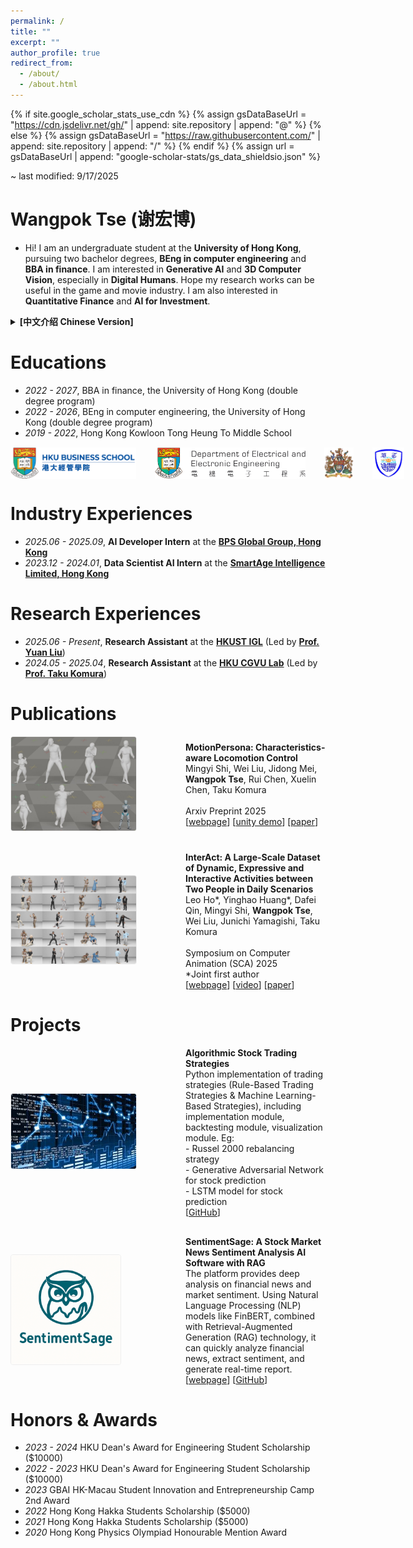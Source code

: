 ```yaml
---
permalink: /
title: ""
excerpt: ""
author_profile: true
redirect_from: 
  - /about/
  - /about.html
---
```


{% if site.google_scholar_stats_use_cdn %}
{% assign gsDataBaseUrl = "https://cdn.jsdelivr.net/gh/" | append: site.repository | append: "@" %}
{% else %}
{% assign gsDataBaseUrl = "https://raw.githubusercontent.com/" | append: site.repository | append: "/" %}
{% endif %}
{% assign url = gsDataBaseUrl | append: "google-scholar-stats/gs_data_shieldsio.json" %}

<span class='anchor' id='about-me'></span>

~ last modified: 9/17/2025

# Wangpok Tse (谢宏博)
- Hi! I am an undergraduate student at the **University of Hong Kong**, pursuing two bachelor degrees, **BEng in computer engineering** and **BBA in finance**. I am interested in **Generative AI** and **3D Computer Vision**, especially in **Digital Humans**. Hope my research works can be useful in the game and movie industry. I am also interested in **Quantitative Finance** and **AI for Investment**.

<details>
<summary><strong>[中文介绍 Chinese Version]</strong></summary>
<div style="margin-top: 15px; padding-left: 20px; border-left: 3px solid #eee;">
<p>你好！我是香港大学的本科生，正在攻读计算机工程工学学士和金融工商管理学士双学位。我对生成式人工智能和3D计算机视觉领域，特别是数字人技术有浓厚兴趣。希望我的研究工作能够对游戏和电影产业有所贡献。此外，我也对量化金融和人工智能在投资领域中的应用感兴趣。欢迎交流和关注我的小红书账号：JerryTsee</p>
</div>
</details>

# Educations
- *2022 - 2027*, BBA in finance, the University of Hong Kong (double degree program)
- *2022 - 2026*, BEng in computer engineering, the University of Hong Kong (double degree program)
- *2019 - 2022*, Hong Kong Kowloon Tong Heung To Middle School

<div style="display: flex; justify-content: flex-start; gap: 30px; margin-top: 15px; margin-bottom: 10px;">
  <img src="/images/bs.png" alt="HKU Logo" style="height: 50px; object-fit: contain;">
  <img src="/images/eee.png" alt="HKU Logo" style="height: 50px; object-fit: contain;">
  <img src="/images/hku.jpg" alt="HKU Logo" style="height: 50px; object-fit: contain;">
  <img src="/images/heungto.png" alt="Heung To Middle School Logo" style="height: 50px; object-fit: contain;">
</div>

# Industry Experiences
- *2025.06 - 2025.09*, **AI Developer Intern** at the [**BPS Global Group, Hong Kong**](https://bps-group.net/en/)
- *2023.12 - 2024.01*, **Data Scientist AI Intern** at the [**SmartAge Intelligence Limited, Hong Kong**](https://smart-age.net/eng/)

# Research Experiences
- *2025.06 - Present*, **Research Assistant** at the [**HKUST IGL**](https://github.com/IGL-HKUST) (Led by [**Prof. Yuan Liu**](https://liuyuan-pal.github.io/))
- *2024.05 - 2025.04*, **Research Assistant** at the [**HKU CGVU Lab**](https://hku-cg.github.io/) (Led by [**Prof. Taku Komura**](https://i.cs.hku.hk/~taku/))


# Publications

<div style="display: flex; align-items: center; margin-bottom: 30px;">
  <div style="flex: 0.5; margin-right: 30px; min-width: 250px;">
    <img src="/images/ms.jpg" alt="moper" style="width: 80%; border: 1px solid #eee; border-radius: 4px;">
  </div>
  <div style="flex: 2;">
    <strong>MotionPersona: Characteristics-aware Locomotion Control</strong><br>
    Mingyi Shi, Wei Liu, Jidong Mei, <strong>Wangpok Tse</strong>, Rui Chen, Xuelin Chen, Taku Komura<br>
    <br>
    Arxiv Preprint 2025<br>
    [<a href="https://motionpersona25.github.io/">webpage</a>] [<a href="https://github.com/MotionPersona25/MotionPersona_Unity">unity demo</a>] [<a href="https://arxiv.org/abs/2506.00173">paper</a>]
  </div>
</div>

<div style="display: flex; align-items: center; margin-bottom: 30px;">
  <div style="flex: 0.5; margin-right: 30px; min-width: 250px;">
    <img src="/images/interact.jpg" alt="InterAct Dataset" style="width: 80%; border: 1px solid #eee; border-radius: 4px;">
  </div>
  <div style="flex: 2;">
    <strong>InterAct: A Large-Scale Dataset of Dynamic, Expressive and Interactive Activities between Two People in Daily Scenarios</strong><br>
    Leo Ho*, Yinghao Huang*, Dafei Qin, Mingyi Shi, <strong>Wangpok Tse</strong>, Wei Liu, Junichi Yamagishi, Taku Komura<br>
    <br>
    Symposium on Computer Animation (SCA) 2025<br>
    *Joint first author<br>
    [<a href="https://hku-cg.github.io/interact/">webpage</a>] [<a href="https://www.youtube.com/watch?v=CYY6ghLdXJY">video</a>] [<a href="https://dl.acm.org/doi/10.1145/3747871">paper</a>]
  </div>
</div>


# Projects

<div style="display: flex; align-items: center; margin-bottom: 30px;">
  <div style="flex: 0.5; margin-right: 30px; min-width: 250px;">
    <img src="/images/stock.jpeg" alt="Qfin" style="width: 80%; border: 1px solid #eee; border-radius: 4px;">
  </div>
  <div style="flex: 2;">
    <strong>Algorithmic Stock Trading Strategies</strong><br>
    Python implementation of trading strategies (Rule-Based Trading Strategies & Machine Learning-Based Strategies), including implementation module, backtesting module, visualization module. Eg:<br>
    - Russel 2000 rebalancing strategy <br>
    - Generative Adversarial Network for stock prediction <br>
    - LSTM model for stock prediction <br>
    [<a href="https://github.com/JerryTseee/Quantitative_Finance_Trading_Strategies.git">GitHub</a>]
  </div>
</div>

<div style="display: flex; align-items: center; margin-bottom: 30px;">
  <div style="flex: 0.5; margin-right: 30px; min-width: 250px;">
    <img src="/images/logo.png" alt="Qfin" style="width: 70%; height: auto; border: 1px solid #eee; border-radius: 4px;">
  </div>
  <div style="flex: 2;">
    <strong>SentimentSage: A Stock Market News Sentiment Analysis AI Software with RAG</strong><br>
    The platform provides deep analysis on financial news and market sentiment. Using Natural Language Processing (NLP) models like FinBERT, combined with Retrieval-Augmented Generation (RAG) technology, it can quickly analyze financial news, extract sentiment, and generate real-time report. <br>
    [<a href="https://sentimentsage-marketnewssentimentanalysiswithrag-nrgktn4pk5dvw.streamlit.app/">webpage</a>] [<a href="https://github.com/JerryTseee/SentimentSage-market_news_sentiment_analysis_with_RAG.git">GitHub</a>]
  </div>
</div>

# Honors & Awards
- *2023 - 2024* HKU Dean's Award for Engineering Student Scholarship ($10000)
- *2022 - 2023* HKU Dean's Award for Engineering Student Scholarship ($10000)
- *2023* GBAI HK-Macau Student Innovation and Entrepreneurship Camp 2nd Award
- *2022* Hong Kong Hakka Students Scholarship ($5000)
- *2021* Hong Kong Hakka Students Scholarship ($5000)
- *2020* Hong Kong Physics Olympiad Honourable Mention Award
